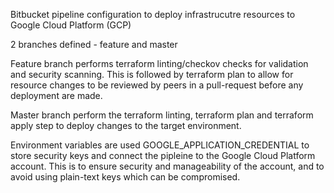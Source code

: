 Bitbucket pipeline configuration to deploy infrastrucutre resources to Google Cloud Platform (GCP)

2 branches defined - feature and master

Feature branch performs terraform linting/checkov checks for validation and security scanning. This is followed by terraform plan to allow for resource changes to be reviewed by peers in a pull-request before any deployment are made. 

Master branch perform the terraform linting, terraform plan and terraform apply step to deploy changes to the target environment. 

Environment variables are used GOOGLE_APPLICATION_CREDENTIAL to store security keys and connect the pipleine to the Google Cloud Platform account. This is to ensure security and manageability of the account, and to avoid using plain-text keys which can be compromised. 
